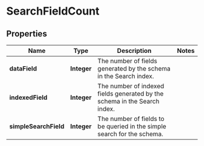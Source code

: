 
# SearchFieldCount

## Properties
Name | Type | Description | Notes
------------ | ------------- | ------------- | -------------
**dataField** | **Integer** | The number of fields generated by the schema in the Search index. | 
**indexedField** | **Integer** | The number of indexed fields generated by the schema in the Search index. | 
**simpleSearchField** | **Integer** | The number of fields to be queried in the simple search for the schema. | 



